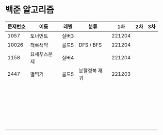 # 백준 알고리즘

| 문제번호 | 이름         | 레벨  | 분류          | 1차    | 2차  | 3차  |
| -------- | ------------ | ----- | ------------- | ------ | ---- | ---- |
| 1057     | 토너먼트     | 실버3 |               | 221204 |      |      |
| 10026    | 적록색약     | 골드5 | DFS / BFS     | 221204 |      |      |
| 1158     | 요세푸스문제 | 실버4 |               | 221204 |      |      |
| 2447     | 별찍기       | 골드5 | 분할정복 재귀 | 221203 |      |      |
|          |              |       |               |        |      |      |
|          |              |       |               |        |      |      |
|          |              |       |               |        |      |      |
|          |              |       |               |        |      |      |
|          |              |       |               |        |      |      |
|          |              |       |               |        |      |      |
|          |              |       |               |        |      |      |
|          |              |       |               |        |      |      |
|          |              |       |               |        |      |      |
|          |              |       |               |        |      |      |
|          |              |       |               |        |      |      |
|          |              |       |               |        |      |      |
|          |              |       |               |        |      |      |
|          |              |       |               |        |      |      |
|          |              |       |               |        |      |      |
|          |              |       |               |        |      |      |
|          |              |       |               |        |      |      |
|          |              |       |               |        |      |      |
|          |              |       |               |        |      |      |
|          |              |       |               |        |      |      |
|          |              |       |               |        |      |      |
|          |              |       |               |        |      |      |
|          |              |       |               |        |      |      |
|          |              |       |               |        |      |      |
|          |              |       |               |        |      |      |
|          |              |       |               |        |      |      |

